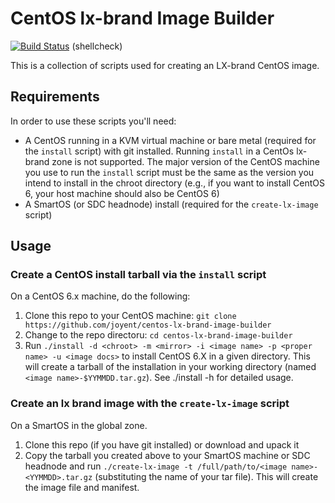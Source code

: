 # CentOS lx-brand Image Builder

[![Build Status](https://travis-ci.org/joyent/centos-lx-brand-image-builder.svg?branch=master)](https://travis-ci.org/joyent/centos-lx-brand-image-builder) (shellcheck)

This is a collection of scripts used for creating an LX-brand CentOS image.

## Requirements

In order to use these scripts you'll need:

- A CentOS running in a KVM virtual machine or bare metal (required for the `install` script) with git installed. Running `install` in a CentOs lx-brand zone is not supported. The major version of the CentOS machine you use to run the `install` script must be the same as the version you intend to install in the chroot directory (e.g., if you want to install CentOS 6, your host machine should also be CentOS 6)
- A SmartOS (or SDC headnode) install (required for the `create-lx-image` script)

## Usage

### Create a CentOS install tarball via the `install` script

On a CentOS 6.x machine, do the following:

1. Clone this repo to your CentOS machine: `git clone https://github.com/joyent/centos-lx-brand-image-builder`
2. Change to the repo directoru: `cd centos-lx-brand-image-builder`
3. Run `./install -d <chroot> -m <mirror> -i <image name> -p <proper name> -u <image docs>` to install CentOS 6.X in a given directory. This will create a tarball of the installation in your working directory (named `<image name>-$YYMMDD.tar.gz`). See ./install -h for detailed usage.

### Create an lx brand image with the `create-lx-image` script

On a SmartOS in the global zone.

1. Clone this repo (if you have git installed) or download and upack it
2. Copy the tarball you created above to your SmartOS machine or SDC headnode and run `./create-lx-image -t /full/path/to/<image name>-<YYMMDD>.tar.gz` (substituting the name of your tar file). This will create the image file and manifest.
